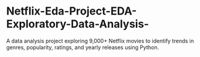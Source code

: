 # Netflix-Eda-Project-EDA-Exploratory-Data-Analysis-
A data analysis project exploring 9,000+ Netflix movies to identify trends in genres, popularity, ratings, and yearly releases using Python.
